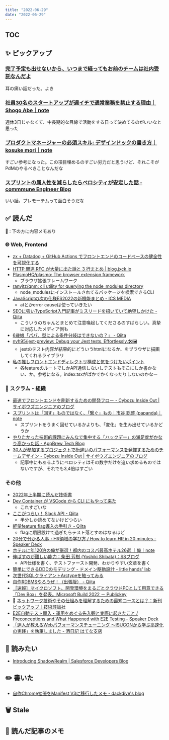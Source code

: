 ```yaml
---
title: "2022-06-29"
date: "2022-06-29"
---
```


## TOC

## ✨ ピックアップ

### [完了予定も出せないから、いつまで経ってもお前のチームは社内受託なんだよ](https://zenn.dev/shin_semiya/articles/403a92bde988a7)

耳の痛い話だった。よき


### [社員30名のスタートアップが週イチで通常業務を禁止する理由｜Shogo Abe｜note](https://note.com/abe_hr/n/n9a516c2163f8)

週休3日じゃなくて、中長期的な目線で活動をする日って決めてるのがいいなと思った

### [プロダクトマネージャーの必須スキル: デザインドックの書き方｜kosuke mori｜note](https://note.com/kosukemori/n/n968cd16c53eb)

すごい参考になった。この項目埋めるのすごい労力だと思うけど、それこそがPdMのやるべきことなんだな

### [スプリントの属人性を減らしたらベロシティが安定した話 - commmune Engineer Blog](https://tech.commmune.jp/entry/2022/06/13/101421)

いい話。プレモーテムって面白そうだな

## ✅ 読んだ

📝 : 下の方に内容メモあり

<!-- ### ☁︎ Salesforce -->


### 🌐 Web, Frontend

- [zx + Datadog + GitHub Actions でフロントエンドのコードベースの健全性を可視化する](https://zenn.dev/ryo_kawamata/articles/create-frontend-dashboard)
- [HTTP 関連 RFC が大量に出た話と 3 行まとめ | blog.jxck.io](https://blog.jxck.io/entries/2022-06-16/HTTP-RFCs.html)
- [PlasmoHQ/plasmo: The browser extension framework](https://github.com/PlasmoHQ/plasmo)
  - ブラウザ拡張フレームワーク
- [ranyitz/qnm: cli utility for querying the node_modules directory](https://github.com/ranyitz/qnm)
  - node_modulesにインストールされてるパッケージを検索できるCLI
- [JavaScriptの次の仕様ES2022の新機能まとめ - ICS MEDIA](https://ics.media/entry/220610/)
  - atとかerror causeは使っていきたい
- [SEOに強いTypeScript入門記事がミスリードを招いていて絶望しかけた - Qiita](https://qiita.com/suin/items/fc19f0109dd876e6ecbf)
  - こういうのちゃんとまとめて注意喚起してくださるのすばらしい。真摯に対応したメディア側も
- [6歳娘「パパ、型による条件分岐はできないの？」 - Qiita](https://qiita.com/Yametaro/items/e75d5c520b0f30c4db28)
- [nvh95/jest-preview: Debug your Jest tests. Effortlessly.🛠🖼](https://github.com/nvh95/jest-preview)
  - jestのテスト内容が結果的にどういうhtmlになるか、をブラウザに描画してくれるライブラリ
- [私の推しフロントエンドディレクトリ構成と気をつけたいポイント](https://zenn.dev/sakito/articles/af87061a5016e6)
  - 各featureのルートでしかAPI通信しないしテストもそこにしか書かない、か。参考になる。index.tsxがばかでかくなったりしないのかなー
<!-- ### 🦀 Rust, WebAssembly -->


### 🤝 スクラム・組織

- [最速でフロントエンドを刷新するための開発フロー - Cybozu Inside Out | サイボウズエンジニアのブログ](https://blog.cybozu.io/entry/2022/06/13/130000)
- [スプリントは「回す」ものではなく、「繋ぐ」もの｜市谷 聡啓 (papanda)｜note](https://note.com/papanda0806/n/nab57677e4cc0)
  - スプリントをうまく回せているかよりも、「変化」を生み出せているかどうか
- [やりたかった技術的課題にみんなで集中する「ハックデー」の満足度がかなり高かった話 - AppBrew Tech Blog](https://tech.appbrew.io/entry/2022/05/24/120000)
- [30人が参加するプロジェクトで桁違いのパフォーマンスを発揮するためのチームデザイン - Cybozu Inside Out | サイボウズエンジニアのブログ](https://blog.cybozu.io/entry/2022/05/17/114358)
  - 記事中にもあるようにベロシティはその数字だけを追い求めるものではないですが、それでも3,4倍はすごい
<!-- ### CRE (Customer Reliability Engineering) -->


### その他

- [2022年上半期に読んだ技術書](https://zenn.dev/adwd/articles/de331215898739)
- [Dev Container が VSCode から CLI にもやって来た](https://zenn.dev/hankei6km/articles/devcontainers-in-cli-ci)
  - これすごいな
- [ここがつらい！ Slack API - Qiita](https://qiita.com/mpyw/items/5a8a90713a56196a55ae?utm_campaign=post_article&utm_medium=twitter&utm_source=twitter_share)
  - 半分しか読めてないけどつらい
- [軽量feature flag導入の手引き - Qiita](https://qiita.com/behiron/items/de1b082e60f7b4ade773)
  - flagに期限設けて過ぎたらテスト落とすのはなるほど
- [20分で分かる人事・HR領域の学び方 / How to learn HR in 20 minutes - Speaker Deck](https://speakerdeck.com/iwashi86/how-to-learn-hr-in-20-minutes)
- [ホテルに年120泊の俺が厳選！都内のコスパ最高ホテル26選 ｜俺｜note](https://note.com/ore_ikitai/n/nb2b9bbd864ed)
- [伸ばすのが難しい能力：柴田 芳樹 (Yoshiki Shibata)：SSブログ](https://yshibata.blog.ss-blog.jp/2022-05-31)
  - API仕様を書く、テストファースト開発、わかりやすい文章を書く
- [簡単にできるDDDのモデリング - ドメイン駆動設計 - little hands' lab](https://little-hands.hatenablog.com/entry/2022/06/01/ddd-modeling)
- [次世代SQLクライアントArctypeを触ってみる](https://zenn.dev/dowanna6/articles/bd2adb4f42ec8f)
- [自作RDBMSやろうぜ！（出張版） - Qiita](https://qiita.com/ryo_grid/items/f23bb5846558698ec4cc)
- [［速報］マイクロソフト、開発環境をまるごとクラウドPCとして用意できる「Dev Box」を発表。Microsoft Build 2022 － Publickey](https://www.publickey1.jp/blog/22/pcdev_boxmicrosoft_build_2022.html)
- 📕 [ネットワーク技術やその仕組みを理解するための最短コースとは？：新刊ピックアップ｜技術評論社](https://gihyo.jp/book/pickup/2022/0026)
- [E2E自動テスト導入・運用をめぐる先入観と実際に起きたこと / Preconceptions and What Happened with E2E Testing - Speaker Deck](https://speakerdeck.com/ak1210/preconceptions-and-what-happened-with-e2e-testing)
- [「達人が教えるWebパフォーマンスチューニング 〜ISUCONから学ぶ高速化の実践」を執筆しました - 酒日記 はてな支店](https://sfujiwara.hatenablog.com/entry/webperformance-isucon-book)


## 👀 読みたい

- [Introducing ShadowRealm | Salesforce Developers Blog](https://developer.salesforce.com/blogs/2022/04/introducing-shadowrealm)

## ✏️ 書いた

- [自作Chrome拡張をManifest V3に移行したメモ - dackdive's blog](https://dackdive.hateblo.jp/entry/2022/06/20/090000)

## 🗑 Stale


## 📝 読んだ記事のメモ
